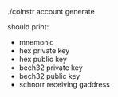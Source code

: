 
./coinstr account generate

should print: 
- mnemonic
- hex private key
- hex public key
- bech32 private key
- bech32 public key
- schnorr receiving gaddress